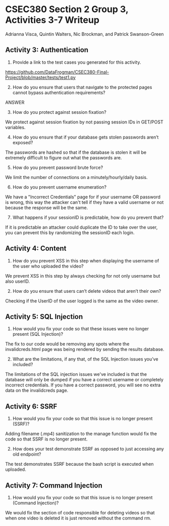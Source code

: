 # CSEC380 Section 2 Group 3, Activities 3-7 Writeup

Adrianna Visca, Quintin Walters, Nic Brockman, and Patrick Swanson-Green

## Activity 3: Authentication
1. Provide a link to the test cases you generated for this activity.

https://github.com/DataFrogman/CSEC380-Final-Project/blob/master/tests/test1.py

2. How do you ensure that users that navigate to the protected pages cannot bypass authentication requirements?

ANSWER

3. How do you protect against session fixation?

We protect against session fixation by not passing session IDs in GET/POST variables.

4. How do you ensure that if your database gets stolen passwords aren’t exposed?

The passwords are hashed so that if the database is stolen it will be extremely difficult to figure out what the passwords are.

5. How do you prevent password brute force?

We limit the number of connections on a minutely/hourly/daily basis.

6. How do you prevent username enumeration?

We have a "Incorrect Credentials" page for if your username OR password is wrong, this way the attacker can't tell if they have a valid username or not because the response will be the same.

7. What happens if your sessionID is predictable, how do you prevent that?

If it is predictable an attacker could duplicate the ID to take over the user, you can prevent this by randomizing the sessionID each login.


## Activity 4: Content

1. How do you prevent XSS in this step when displaying the username of the user who uploaded the video?

We prevent XSS in this step by always checking for not only username but also userID.

2. How do you ensure that users can’t delete videos that aren’t their own?

Checking if the UserID of the user logged is the same as the video owner.


## Activity 5: SQL Injection

1. How would you fix your code so that these issues were no longer present (SQL Injection)?

The fix to our code would be removing any spots where the invalidcreds.html page was being rendered by sending the results database.

2. What are the limitations, if any that, of the SQL Injection issues you’ve included? 

The limitations of the SQL injection issues we've included is that the database will only be dumped if you have a correct username or completely incorrect credentials. If you have a correct password, you will see no extra data on the invalidcreds page. 


## Activity 6: SSRF

1. How would you fix your code so that this issue is no longer present (SSRF)?

Adding filename (.mp4) sanitization to the manage function would fix the code so that SSRF is no longer present.

2. How does your test demonstrate SSRF as opposed to just accessing any old endpoint?

The test demonstrates SSRF because the bash script is executed when uploaded. 


## Activity 7: Command Injection

1. How would you fix your code so that this issue is no longer present (Command Injection)?

We would fix the section of code responsible for deleting videos so that when one video is deleted it is just removed without the command rm.

